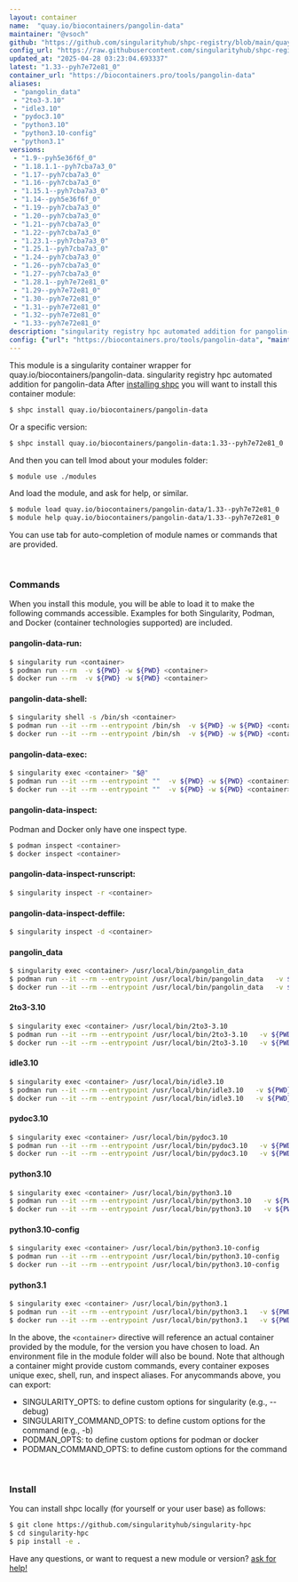 ```yaml
---
layout: container
name:  "quay.io/biocontainers/pangolin-data"
maintainer: "@vsoch"
github: "https://github.com/singularityhub/shpc-registry/blob/main/quay.io/biocontainers/pangolin-data/container.yaml"
config_url: "https://raw.githubusercontent.com/singularityhub/shpc-registry/main/quay.io/biocontainers/pangolin-data/container.yaml"
updated_at: "2025-04-28 03:23:04.693337"
latest: "1.33--pyh7e72e81_0"
container_url: "https://biocontainers.pro/tools/pangolin-data"
aliases:
 - "pangolin_data"
 - "2to3-3.10"
 - "idle3.10"
 - "pydoc3.10"
 - "python3.10"
 - "python3.10-config"
 - "python3.1"
versions:
 - "1.9--pyh5e36f6f_0"
 - "1.18.1.1--pyh7cba7a3_0"
 - "1.17--pyh7cba7a3_0"
 - "1.16--pyh7cba7a3_0"
 - "1.15.1--pyh7cba7a3_0"
 - "1.14--pyh5e36f6f_0"
 - "1.19--pyh7cba7a3_0"
 - "1.20--pyh7cba7a3_0"
 - "1.21--pyh7cba7a3_0"
 - "1.22--pyh7cba7a3_0"
 - "1.23.1--pyh7cba7a3_0"
 - "1.25.1--pyh7cba7a3_0"
 - "1.24--pyh7cba7a3_0"
 - "1.26--pyh7cba7a3_0"
 - "1.27--pyh7cba7a3_0"
 - "1.28.1--pyh7e72e81_0"
 - "1.29--pyh7e72e81_0"
 - "1.30--pyh7e72e81_0"
 - "1.31--pyh7e72e81_0"
 - "1.32--pyh7e72e81_0"
 - "1.33--pyh7e72e81_0"
description: "singularity registry hpc automated addition for pangolin-data"
config: {"url": "https://biocontainers.pro/tools/pangolin-data", "maintainer": "@vsoch", "description": "singularity registry hpc automated addition for pangolin-data", "latest": {"1.33--pyh7e72e81_0": "sha256:24059f2eb08d8ab7aa010549b8b2debf1c35e6183babe75f252ce1577db516e1"}, "tags": {"1.9--pyh5e36f6f_0": "sha256:986d54d7de55e4764ee8a9eb195a46beb883fb9638879d559c815c9bd11d0f5c", "1.18.1.1--pyh7cba7a3_0": "sha256:b7ab5e8340e5a5129444aec7f5919e0a53fe276934b32cecb88769a142984e0a", "1.17--pyh7cba7a3_0": "sha256:bf3a497e0fbc90031a42813fe2a796b2975483b7232522f01238588dd7b07665", "1.16--pyh7cba7a3_0": "sha256:7cc3372b6595aa1437a34cbf0308557bba43827d8edeb3de6ef07c05fc0ddf20", "1.15.1--pyh7cba7a3_0": "sha256:52a9a687c37618bb0a8f07aae02dd2d53cf498e150c781ee571366f9ffab7295", "1.14--pyh5e36f6f_0": "sha256:9f01d930782ff756a372cd84553cf8444e329ef4a4dbfc2c5c690ef124b803ed", "1.19--pyh7cba7a3_0": "sha256:7fc8811fcd499418d7fb5ab427b909f02129ce8453398945686632df8c63cf8c", "1.20--pyh7cba7a3_0": "sha256:fdbbe3d1d33eed5ff64f015e91b9f1a833914650dd71af007fe55e08b95a0116", "1.21--pyh7cba7a3_0": "sha256:071486364ba073d27cee34bdd74f9e33db4575c3bc76b568e5736081e3f04bdb", "1.22--pyh7cba7a3_0": "sha256:9be48983ea937cfc87499c58aa72b1f61fba46e48d7058bf4e951a5dcd66fa76", "1.23.1--pyh7cba7a3_0": "sha256:04a939c7053553998449197f20f72b403efa49f474532e5f3f2d40c85a0a1059", "1.25.1--pyh7cba7a3_0": "sha256:d6b916b31b24e85517c57e42d9a39c279f35aa26b032f6099cb95976143ef879", "1.24--pyh7cba7a3_0": "sha256:c2f51c7a9bfabc49fd741d4c52198aba5aac87a44d6d2ef708904a39a71c74b8", "1.26--pyh7cba7a3_0": "sha256:43995ff816255d29b1a7bc64439d98c27e1d0188a0cb84493862c47557f2be0f", "1.27--pyh7cba7a3_0": "sha256:10cd5b23001d8fd384e8333a1bd1a855ef5012bc0249e0b56486460249167c75", "1.28.1--pyh7e72e81_0": "sha256:e0e6048525e2e7242044a3a72620c5a96632b5bc3a023cba67618abc50a907b0", "1.29--pyh7e72e81_0": "sha256:ee1cb6339ad7de7730e5c1bdc51d42aad2f376f9210a717992cf6780ff1451a7", "1.30--pyh7e72e81_0": "sha256:3d4b1cececa487008e5d272a75d14a5c807facd50cb854873b5a973b137c38fc", "1.31--pyh7e72e81_0": "sha256:6d483e248f1502ce93d695011b217670ad3d4fecebcf1d62133d2e1a2e48a1a7", "1.32--pyh7e72e81_0": "sha256:56fb7cdc34ed0468c36ad622f8b125a11e2f6975dfe0e8b53ba76c6f5a4cba58", "1.33--pyh7e72e81_0": "sha256:24059f2eb08d8ab7aa010549b8b2debf1c35e6183babe75f252ce1577db516e1"}, "docker": "quay.io/biocontainers/pangolin-data", "aliases": {"pangolin_data": "/usr/local/bin/pangolin_data", "2to3-3.10": "/usr/local/bin/2to3-3.10", "idle3.10": "/usr/local/bin/idle3.10", "pydoc3.10": "/usr/local/bin/pydoc3.10", "python3.10": "/usr/local/bin/python3.10", "python3.10-config": "/usr/local/bin/python3.10-config", "python3.1": "/usr/local/bin/python3.1"}}
---
```


This module is a singularity container wrapper for quay.io/biocontainers/pangolin-data.
singularity registry hpc automated addition for pangolin-data
After [installing shpc](#install) you will want to install this container module:


```bash
$ shpc install quay.io/biocontainers/pangolin-data
```

Or a specific version:

```bash
$ shpc install quay.io/biocontainers/pangolin-data:1.33--pyh7e72e81_0
```

And then you can tell lmod about your modules folder:

```bash
$ module use ./modules
```

And load the module, and ask for help, or similar.

```bash
$ module load quay.io/biocontainers/pangolin-data/1.33--pyh7e72e81_0
$ module help quay.io/biocontainers/pangolin-data/1.33--pyh7e72e81_0
```

You can use tab for auto-completion of module names or commands that are provided.

<br>

### Commands

When you install this module, you will be able to load it to make the following commands accessible.
Examples for both Singularity, Podman, and Docker (container technologies supported) are included.

#### pangolin-data-run:

```bash
$ singularity run <container>
$ podman run --rm  -v ${PWD} -w ${PWD} <container>
$ docker run --rm  -v ${PWD} -w ${PWD} <container>
```

#### pangolin-data-shell:

```bash
$ singularity shell -s /bin/sh <container>
$ podman run --it --rm --entrypoint /bin/sh  -v ${PWD} -w ${PWD} <container>
$ docker run --it --rm --entrypoint /bin/sh  -v ${PWD} -w ${PWD} <container>
```

#### pangolin-data-exec:

```bash
$ singularity exec <container> "$@"
$ podman run --it --rm --entrypoint ""  -v ${PWD} -w ${PWD} <container> "$@"
$ docker run --it --rm --entrypoint ""  -v ${PWD} -w ${PWD} <container> "$@"
```

#### pangolin-data-inspect:

Podman and Docker only have one inspect type.

```bash
$ podman inspect <container>
$ docker inspect <container>
```

#### pangolin-data-inspect-runscript:

```bash
$ singularity inspect -r <container>
```

#### pangolin-data-inspect-deffile:

```bash
$ singularity inspect -d <container>
```


#### pangolin_data

```bash
$ singularity exec <container> /usr/local/bin/pangolin_data
$ podman run --it --rm --entrypoint /usr/local/bin/pangolin_data   -v ${PWD} -w ${PWD} <container> -c " $@"
$ docker run --it --rm --entrypoint /usr/local/bin/pangolin_data   -v ${PWD} -w ${PWD} <container> -c " $@"
```


#### 2to3-3.10

```bash
$ singularity exec <container> /usr/local/bin/2to3-3.10
$ podman run --it --rm --entrypoint /usr/local/bin/2to3-3.10   -v ${PWD} -w ${PWD} <container> -c " $@"
$ docker run --it --rm --entrypoint /usr/local/bin/2to3-3.10   -v ${PWD} -w ${PWD} <container> -c " $@"
```


#### idle3.10

```bash
$ singularity exec <container> /usr/local/bin/idle3.10
$ podman run --it --rm --entrypoint /usr/local/bin/idle3.10   -v ${PWD} -w ${PWD} <container> -c " $@"
$ docker run --it --rm --entrypoint /usr/local/bin/idle3.10   -v ${PWD} -w ${PWD} <container> -c " $@"
```


#### pydoc3.10

```bash
$ singularity exec <container> /usr/local/bin/pydoc3.10
$ podman run --it --rm --entrypoint /usr/local/bin/pydoc3.10   -v ${PWD} -w ${PWD} <container> -c " $@"
$ docker run --it --rm --entrypoint /usr/local/bin/pydoc3.10   -v ${PWD} -w ${PWD} <container> -c " $@"
```


#### python3.10

```bash
$ singularity exec <container> /usr/local/bin/python3.10
$ podman run --it --rm --entrypoint /usr/local/bin/python3.10   -v ${PWD} -w ${PWD} <container> -c " $@"
$ docker run --it --rm --entrypoint /usr/local/bin/python3.10   -v ${PWD} -w ${PWD} <container> -c " $@"
```


#### python3.10-config

```bash
$ singularity exec <container> /usr/local/bin/python3.10-config
$ podman run --it --rm --entrypoint /usr/local/bin/python3.10-config   -v ${PWD} -w ${PWD} <container> -c " $@"
$ docker run --it --rm --entrypoint /usr/local/bin/python3.10-config   -v ${PWD} -w ${PWD} <container> -c " $@"
```


#### python3.1

```bash
$ singularity exec <container> /usr/local/bin/python3.1
$ podman run --it --rm --entrypoint /usr/local/bin/python3.1   -v ${PWD} -w ${PWD} <container> -c " $@"
$ docker run --it --rm --entrypoint /usr/local/bin/python3.1   -v ${PWD} -w ${PWD} <container> -c " $@"
```



In the above, the `<container>` directive will reference an actual container provided
by the module, for the version you have chosen to load. An environment file in the
module folder will also be bound. Note that although a container
might provide custom commands, every container exposes unique exec, shell, run, and
inspect aliases. For anycommands above, you can export:

 - SINGULARITY_OPTS: to define custom options for singularity (e.g., --debug)
 - SINGULARITY_COMMAND_OPTS: to define custom options for the command (e.g., -b)
 - PODMAN_OPTS: to define custom options for podman or docker
 - PODMAN_COMMAND_OPTS: to define custom options for the command

<br>

### Install

You can install shpc locally (for yourself or your user base) as follows:

```bash
$ git clone https://github.com/singularityhub/singularity-hpc
$ cd singularity-hpc
$ pip install -e .
```

Have any questions, or want to request a new module or version? [ask for help!](https://github.com/singularityhub/singularity-hpc/issues)